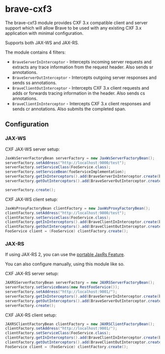 # brave-cxf3

The brave-cxf3 module provides CXF 3.x compatible client and server support which will allow Brave to be used with any
existing CXF 3.x application with minimal configuration.

Supports both JAX-WS and JAX-RS.

The module contains 4 filters:

*   `BraveServerInInterceptor`  - Intercepts incoming server requests and extracts any trace information from
the request header. Also sends sr annotations.
*   `BraveServerOutInterceptor` - Intercepts outgoing server responses and sends ss annotations.
*   `BraveClientOutInterceptor` - Intercepts CXF 3.x client requests and adds or forwards tracing information in the header.
Also sends cs annotations.
*   `BraveClientInInterceptor` - Intercepts CXF 3.x client responses and sends cr annotations. Also submits the completed span.

## Configuration

### JAX-WS

CXF JAX-WS server setup:

```java
JaxWsServerFactoryBean serverFactory = new JaxWsServerFactoryBean();
serverFactory.setAddress("http://localhost:9000/test");
serverFactory.setServiceClass(FooService.class);
serverFactory.setServiceBean(fooServiceImplementation);
serverFactory.getInInterceptors().add(BraveServerInInterceptor.create(brave));
serverFactory.getOutInterceptors().add(BraveServerOutInterceptor.create(brave));

serverFactory.create();
```

CXF JAX-WS client setup:

```java
JaxWsProxyFactoryBean clientFactory = new JaxWsProxyFactoryBean();
clientFactory.setAddress("http://localhost:9000/test");
clientFactory.setServiceClass(FooService.class);
clientFactory.getInInterceptors().add(BraveClientInInterceptor.create(brave));
clientFactory.getOutInterceptors().add(BraveClientOutInterceptor.create(brave));
FooService client = (FooService) clientFactory.create();
```

### JAX-RS

If using JAX-RS 2, you can use the [portable JaxRs Feature](../brave-jaxrs2/README.md).

You can also configure manually, using this module like so.

CXF JAX-RS server setup:

```java
JAXRSServerFactoryBean serverFactory = new JAXRSServerFactoryBean();
serverFactory.setServiceBeans(new RestFooService());
serverFactory.setAddress("http://localhost:9001/");
serverFactory.getInInterceptors().add(BraveServerInInterceptor.create(brave));
serverFactory.getOutInterceptors().add(BraveServerOutInterceptor.create(brave));
serverFactory.create();
```

CXF JAX-RS client setup:

```java
JAXRSClientFactoryBean clientFactory = new JAXRSClientFactoryBean();
clientFactory.setAddress("http://localhost:9001/");
clientFactory.setServiceClass(FooService.class);
clientFactory.getInInterceptors().add(BraveClientInInterceptor.create(brave));
clientFactory.getOutInterceptors().add(BraveClientOutInterceptor.create(brave));
FooService client = (FooService) clientFactory.create();
```
